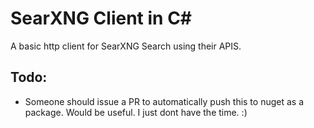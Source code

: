# SearXNG Client in C#

A basic http client for SearXNG Search using their APIS.

## Todo:
- Someone should issue a PR to automatically push this to nuget as a package.  Would be useful. I just dont have the time.  :)


